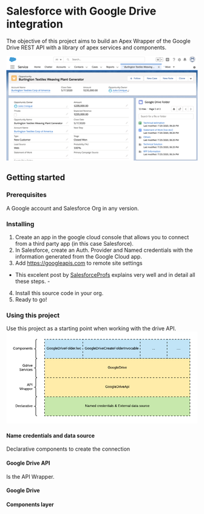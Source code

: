 # Salesforce with Google Drive integration
The objective of this project aims to build an Apex Wrapper of the Google Drive REST API with a library of apex services and components.

![Google Drive Folder](https://github.com/julio-enrique/salesforce-gdrive-integration/blob/master/screenshot.png)

## Getting started

### Prerequisites
A Google account and Salesforce Org in any version.

### Installing

1. Create an app in the google cloud console that allows you to connect from a third party app (in this case Salesforce).
2. In Salesforce, create an Auth. Provider and Named credentials with the information generated from the Google Cloud app.
3. Add https://googleapis.com to remote site settings
- This excelent post by [SalesforceProfs](https://salesforceprofs.com/salesforce-to-google-rest-api-integration/) explains very well and in detail all these steps.  - 
4. Install this source code in your org.
5. Ready to go!

### Using this project
Use this project as a starting point when working with the drive API. 
![Solution components](https://github.com/julio-enrique/salesforce-gdrive-integration/blob/master/Solution%20components.png)

#### Name credentials and data source 
Declarative components to create the connection
#### Google Drive API
Is the API Wrapper. 
#### Google Drive
#### Components layer


